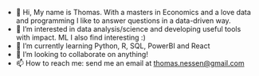- 👋 Hi, My name is Thomas. With a masters in Economics and a love data and programming I like to answer questions in a data-driven way.
- 👀 I’m interested in data analysis/science and developing useful tools with impact. ML I also find interesting :)
- 🌱 I’m currently learning Python, R, SQL, PowerBI and React
- 💞️ I’m looking to collaborate on anything!
- 📫 How to reach me: send me an email at thomas.nessen@gmail.com


